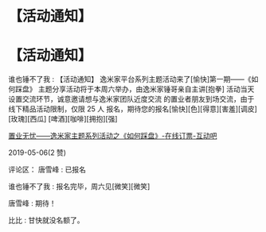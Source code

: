 # 【活动通知】

# 【活动通知】

谁也锤不了我 : 【活动通知】 逸米家平台系列主题活动来了[愉快]第一期——《如何踩盘》 主题分享活动将于本周六举办，由逸米家锤哥亲自主讲[抱拳] 活动当天设置交流环节，诚意邀请想与逸米家团队近度交流 的置业者朋友到场交流，由于线下精品活动限制，仅限 25 人 报名，期待您的报名[愉快][色][得意][害羞][调皮][玫瑰][西瓜] [啤酒][咖啡][拥抱][强]

[置业无忧](https://www.hdb.com/party/nrv2a.html)[——](https://www.hdb.com/party/nrv2a.html)[逸米家主题系列活动之《如何踩盘》](https://www.hdb.com/party/nrv2a.html)[-](https://www.hdb.com/party/nrv2a.html)[在线订票](https://www.hdb.com/party/nrv2a.html)[-](https://www.hdb.com/party/nrv2a.html)[互动吧](https://www.hdb.com/party/nrv2a.html)

2019-05-06(2 赞)

评论区： 唐雪峰 : 已报名

谁也锤不了我 : 报名完毕，周六见[微笑][微笑]

唐雪峰 : 期待！

比比 : 甘快就没名额了。